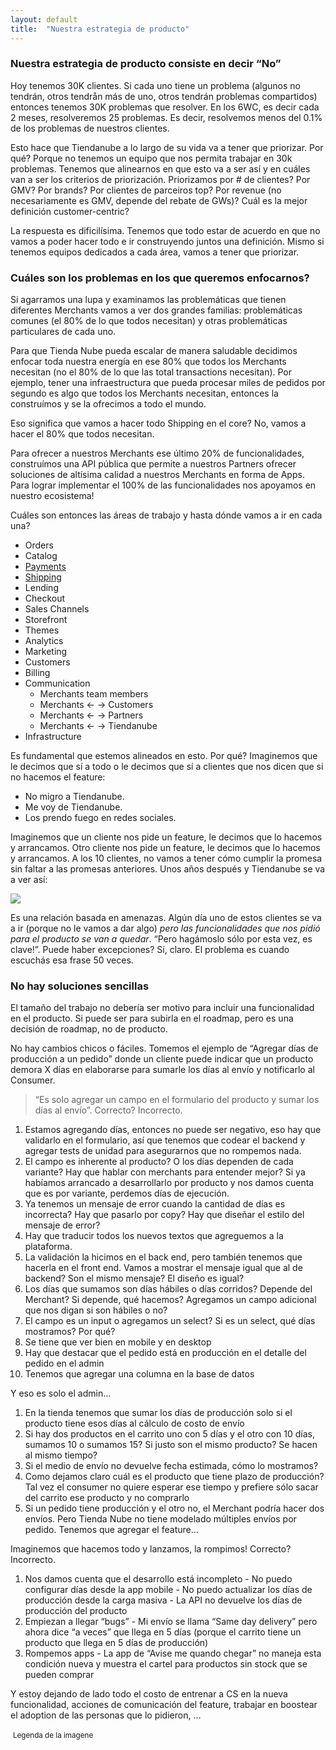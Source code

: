 ```yaml
---
layout: default
title:  "Nuestra estrategia de producto"
---
```

### Nuestra estrategia de producto consiste en decir “No”

Hoy tenemos 30K clientes. Si cada uno tiene un problema (algunos no tendrán, otros tendrån más de uno, otros tendrán problemas compartidos) entonces tenemos 30K problemas que resolver. En los 6WC, es decir cada 2 meses, resolveremos 25 problemas. Es decir, resolvemos menos del 0.1% de los problemas de nuestros clientes.

Esto hace que Tiendanube a lo largo de su vida va a tener que priorizar. Por qué? Porque no tenemos un equipo que nos permita trabajar en 30k problemas. Tenemos que alinearnos en que esto va a ser así y en cuáles van a ser los criterios de priorización. Priorizamos por # de clientes? Por GMV? Por brands? Por clientes de parceiros top? Por revenue (no necesariamente es GMV, depende del rebate de GWs)? Cuál es la mejor definición customer-centric?

La respuesta es dificilísima. Tenemos que todo estar de acuerdo en que no vamos a poder hacer todo e ir construyendo juntos una definición. Mismo si tenemos equipos dedicados a cada área, vamos a tener que priorizar.

### Cuáles son los problemas en los que queremos enfocarnos?
Si agarramos una lupa y examinamos las problemáticas que tienen diferentes Merchants vamos a ver dos grandes familias: problemáticas comunes (el 80% de lo que todos necesitan) y otras problemáticas particulares de cada uno.

Para que Tienda Nube pueda escalar de manera saludable decidimos enfocar toda nuestra energía en ese 80% que todos los Merchants necesitan (no el 80% de lo que las total transactions necesitan). Por ejemplo, tener una infraestructura que pueda procesar miles de pedidos por segundo es algo que todos los Merchants necesitan, entonces la construímos y se la ofrecimos a todo el mundo.

Eso significa que vamos a hacer todo Shipping en el core? No, vamos a hacer el 80% que todos necesitan.

Para ofrecer a nuestros Merchants ese último 20% de funcionalidades, construímos una API pública que permite a nuestros Partners ofrecer soluciones de altísima calidad a nuestros Merchants en forma de Apps. Para lograr implementar el 100% de las funcionalidades nos apoyamos en nuestro ecosistema!

Cuáles son entonces las áreas de trabajo y hasta dónde vamos a ir en cada una?
  - Orders
  - Catalog
  - [Payments](https://docs.google.com/document/d/1YoMtPq8vxvQAfwDSX8-wYYgBZ68kw9tqhNab2TdndiY/edit#heading=h.gxwdnqja4slr)
  - [Shipping](https://docs.google.com/document/d/1Tahj8zUv9P2evt7ayD20YsE1P64GotY1FkVxRKPqkGA/edit#heading=h.qjs8d9e95ipt)
  - Lending
  - Checkout
  - Sales Channels
  - Storefront
  - Themes
  - Analytics
  - Marketing
  - Customers
  - Billing
  - Communication
    - Merchants team members
    - Merchants ← → Customers
    - Merchants ← → Partners
    - Merchants ← → Tiendanube
  - Infrastructure

Es fundamental que estemos alineados en esto. Por qué? Imaginemos que le decimos que sí a todo o le decimos que sí a clientes que nos dicen que si no hacemos el feature:
  - No migro a Tiendanube.
  - Me voy de Tiendanube.
  - Los prendo fuego en redes sociales.

Imaginemos que un cliente nos pide un feature, le decimos que lo hacemos y arrancamos. Otro cliente nos pide un feature, le decimos que lo hacemos y arrancamos. A los 10 clientes, no vamos a tener cómo cumplir la promesa sin faltar a las promesas anteriores. Unos años después y Tiendanube se va a ver así:

<img src="https://i.imgur.com/SC5pmPx.png">

Es una relación basada en amenazas. Algún día uno de estos clientes se va a ir (porque no le vamos a dar algo) _pero las funcionalidades que nos pidió para el producto se van a quedar_. “Pero hagámoslo sólo por esta vez, es clave!”. Puede haber excepciones? Sí, claro. El problema es cuando escuchás esa frase 50 veces.

### No hay soluciones sencillas
El tamaño del trabajo no debería ser motivo para incluir una funcionalidad en el producto. Si puede ser para subirla en el roadmap, pero es una decisión de roadmap, no de producto.

No hay cambios chicos o fáciles. Tomemos el ejemplo de “Agregar días de producción a un pedido” donde un cliente puede indicar que un producto demora X días en elaborarse para sumarle los días al envío y notificarlo al Consumer.

> “Es solo agregar un campo en el formulario del producto y sumar los días al envío”. Correcto? Incorrecto.

  1. Estamos agregando días, entonces no puede ser negativo, eso hay que validarlo en el formulario, así que tenemos que codear el backend y agregar tests de unidad para asegurarnos que no rompemos nada.
  2. El campo es inherente al producto? O los días dependen de cada variante? Hay que hablar con merchants para entender mejor? Si ya habíamos arrancado a desarrollarlo por producto y nos damos cuenta que es por variante, perdemos días de ejecución.
  3. Ya tenemos un mensaje de error cuando la cantidad de días es incorrecta? Hay que pasarlo por copy? Hay que diseñar el estilo del mensaje de error?
  4. Hay que traducir todos los nuevos textos que agreguemos a la plataforma.
  5. La validación la hicimos en el back end, pero también tenemos que hacerla en el front end. Vamos a mostrar el mensaje igual que al de backend? Son el mismo mensaje? El diseño es igual?
  6. Los días que sumamos son días hábiles o días corridos? Depende del Merchant? Si depende, qué hacemos? Agregamos un campo adicional que nos digan si son hábiles o no?
  7. El campo es un input o agregamos un select? Si es un select, qué días mostramos? Por qué?
  8. Se tiene que ver bien en mobile y en desktop
  9. Hay que destacar que el pedido está en producción en el detalle del pedido en el admin
  10. Tenemos que agregar una columna en la base de datos

Y eso es solo el admin…
  1. En la tienda tenemos que sumar los días de producción solo si el producto tiene esos días al cálculo de costo de envío
  2. Si hay dos productos en el carrito uno con 5 días y el otro con 10 días, sumamos 10 o sumamos 15? Si justo son el mismo producto? Se hacen al mismo tiempo?
  3. Si el medio de envío no devuelve fecha estimada, cómo lo mostramos?
  4. Como dejamos claro cuál es el producto que tiene plazo de producción? Tal vez el consumer no quiere esperar ese tiempo y prefiere sólo sacar del carrito ese producto y no comprarlo
  5. Si un pedido tiene producción y el otro no, el Merchant podría hacer dos envíos. Pero Tienda Nube no tiene modelado múltiples envíos por pedido. Tenemos que agregar el feature…

Imaginemos que hacemos todo y lanzamos, la rompimos! Correcto? Incorrecto.

  1. Nos damos cuenta que el desarrollo está incompleto
    - No puedo configurar días desde la app mobile
	- No puedo actualizar los días de producción desde la carga masiva
	- La API no devuelve los días de producción del producto
  2. Empiezan a llegar “bugs”
    - Mi envío se llama “Same day delivery” pero ahora dice “a veces” que llega en 5 días (porque el carrito tiene un producto que llega en 5 días de producción)
  3. Rompemos apps
    - La app de “Avise me quando chegar” no maneja esta condición nueva y muestra el cartel para productos sin stock que se pueden comprar

Y estoy dejando de lado todo el costo de entrenar a CS en la nueva funcionalidad, acciones de comunicación del feature, trabajar en boostear el adoption de las personas que lo pidieron, …

<img data-src="http://tinu.be/static/images/11.png" class="lazyload" />
<small>Legenda de la imagene</small>
